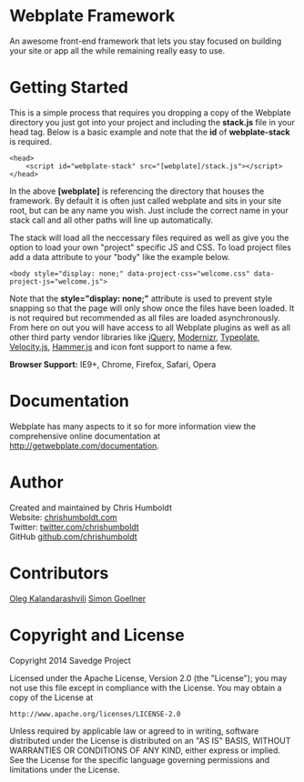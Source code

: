 Webplate Framework
========

An awesome front-end framework that lets you stay focused on building your site or app all the while remaining really easy to use.


Getting Started
========

This is a simple process that requires you dropping a copy of the Webplate directory you just got into your project and including the <b>stack.js</b> file in your head tag. Below is a basic example and note that the <b>id</b> of <b>webplate-stack</b> is required.

```
<head>
    <script id="webplate-stack" src="[webplate]/stack.js"></script>
</head>
```

In the above <b>[webplate]</b> is referencing the directory that houses the framework. By default it is often just called webplate and sits in your site root, but can be any name you wish. Just include the correct name in your stack call and all other paths will line up automatically.

The stack will load all the neccessary files required as well as give you the option to load your own "project" specific JS and CSS. To load project files add a data attribute to your "body" like the example below.

```
<body style="display: none;" data-project-css="welcome.css" data-project-js="welcome.js">
```

Note that the <b>style="display: none;"</b> attribute is used to prevent style snapping so that the page will only show once the files have been loaded. It is not required but recommended as all files are loaded asynchronously. From here on out you will have access to all Webplate plugins as well as all other third party vendor libraries like <a href="http://jquery.com/">jQuery</a>, <a href="http://modernizr.com/">Modernizr</a>, <a href="http://typeplate.com/">Typeplate</a>, <a href="http://julian.com/research/velocity/">Velocity.js</a>, <a href="http://hammerjs.github.io/">Hammer.js</a> and icon font support to name a few.

<b>Browser Support:</b> IE9+, Chrome, Firefox, Safari, Opera


Documentation
========

Webplate has many aspects to it so for more information view the comprehensive online documentation at http://getwebplate.com/documentation.


Author
=========

Created and maintained by Chris Humboldt<br>
Website: <a href="http://chrishumboldt.com/">chrishumboldt.com</a><br>
Twitter: <a href="https://twitter.com/chrishumboldt">twitter.com/chrishumboldt</a><br>
GitHub <a href="https://github.com/chrishumboldt">github.com/chrishumboldt</a><br>


Contributors
=========

<a href="https://github.com/V1RTUOZ">Oleg Kalandarashvili</a>
<a href="https://github.com/simeydotme">Simon Goellner</a>


Copyright and License
========

Copyright 2014 Savedge Project

Licensed under the Apache License, Version 2.0 (the "License");
you may not use this file except in compliance with the License.
You may obtain a copy of the License at

    http://www.apache.org/licenses/LICENSE-2.0

Unless required by applicable law or agreed to in writing, software
distributed under the License is distributed on an "AS IS" BASIS,
WITHOUT WARRANTIES OR CONDITIONS OF ANY KIND, either express or implied.
See the License for the specific language governing permissions and
limitations under the License.
